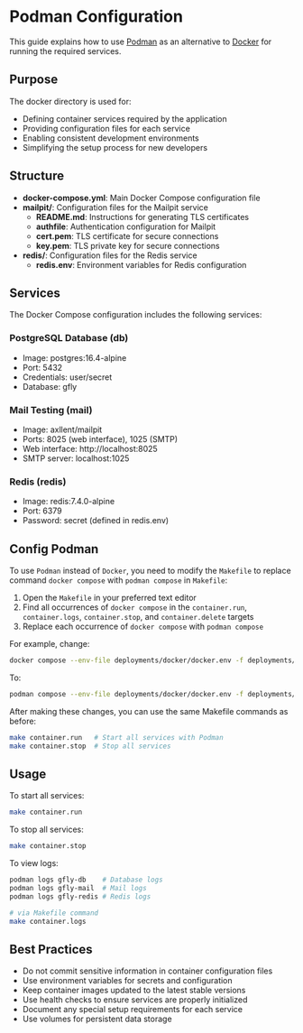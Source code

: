 # Podman Configuration

This guide explains how to use [Podman](https://podman.io/) as an alternative to [Docker](https://www.docker.com/) for running the required services.

## Purpose

The docker directory is used for:
- Defining container services required by the application
- Providing configuration files for each service
- Enabling consistent development environments
- Simplifying the setup process for new developers

## Structure

- **docker-compose.yml**: Main Docker Compose configuration file
- **mailpit/**: Configuration files for the Mailpit service
  - **README.md**: Instructions for generating TLS certificates
  - **authfile**: Authentication configuration for Mailpit
  - **cert.pem**: TLS certificate for secure connections
  - **key.pem**: TLS private key for secure connections
- **redis/**: Configuration files for the Redis service
  - **redis.env**: Environment variables for Redis configuration

## Services

The Docker Compose configuration includes the following services:

### PostgreSQL Database (db)
- Image: postgres:16.4-alpine
- Port: 5432
- Credentials: user/secret
- Database: gfly

### Mail Testing (mail)
- Image: axllent/mailpit
- Ports: 8025 (web interface), 1025 (SMTP)
- Web interface: http://localhost:8025
- SMTP server: localhost:1025

### Redis (redis)
- Image: redis:7.4.0-alpine
- Port: 6379
- Password: secret (defined in redis.env)


## Config Podman

To use `Podman` instead of `Docker`, you need to modify the `Makefile` to replace command `docker compose` with `podman compose` in `Makefile`:

1. Open the `Makefile` in your preferred text editor
2. Find all occurrences of `docker compose` in the `container.run`, `container.logs`, `container.stop`, and `container.delete` targets
3. Replace each occurrence of `docker compose` with `podman compose`

For example, change:

```bash
docker compose --env-file deployments/docker/docker.env -f deployments/docker/docker-compose.yml -p gfly up -d db
```

To:

```bash
podman compose --env-file deployments/docker/docker.env -f deployments/docker/docker-compose.yml -p gfly up -d db
```

After making these changes, you can use the same Makefile commands as before:

```bash
make container.run   # Start all services with Podman
make container.stop  # Stop all services
```

## Usage

To start all services:

```bash
make container.run
```

To stop all services:

```bash
make container.stop
```

To view logs:

```bash
podman logs gfly-db    # Database logs
podman logs gfly-mail  # Mail logs
podman logs gfly-redis # Redis logs

# via Makefile command
make container.logs
```

## Best Practices

- Do not commit sensitive information in container configuration files
- Use environment variables for secrets and configuration
- Keep container images updated to the latest stable versions
- Use health checks to ensure services are properly initialized
- Document any special setup requirements for each service
- Use volumes for persistent data storage
